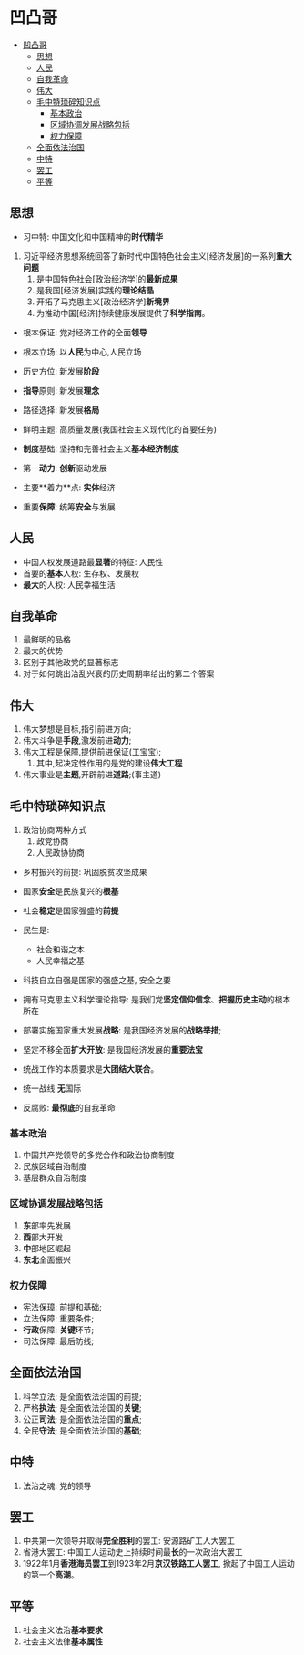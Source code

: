 # 凹凸哥

- [凹凸哥](#凹凸哥)
  - [思想](#思想)
  - [人民](#人民)
  - [自我革命](#自我革命)
  - [伟大](#伟大)
  - [毛中特琐碎知识点](#毛中特琐碎知识点)
    - [基本政治](#基本政治)
    - [区域协调发展战略包括](#区域协调发展战略包括)
    - [权力保障](#权力保障)
  - [全面依法治国](#全面依法治国)
  - [中特](#中特)
  - [罢工](#罢工)
  - [平等](#平等)

## 思想

- 习中特: 中国文化和中国精神的**时代精华**

1. 习近平经济思想系统回答了新时代中国特色社会主义[经济发展]的一系列**重大问题**
   1. 是中国特色社会[政治经济学]的**最新成果**
   2. 是我国[经济发展]实践的**理论结晶**
   3. 开拓了马克思主义[政治经济学]**新境界**
   4. 为推动中国[经济]持续健康发展提供了**科学指南**。

- 根本保证: 党对经济⼯作的全⾯**领导**
- 根本⽴场: 以**人民**为中⼼,⼈⺠⽴场
- 历史⽅位: 新发展**阶段**
- **指导**原则: 新发展**理念**
- 路径选择: 新发展**格局**
- 鲜明主题: ⾼质量发展(我国社会主义现代化的首要任务)
- **制度**基础: 坚持和完善社会主义**基本经济制度**

- 第⼀**动⼒**: **创新**驱动发展
- 主要**着⼒**点: **实体**经济
- 重要**保障**: 统筹**安全**与发展

## 人民

- 中国人权发展道路最**显著**的特征: 人民性
- 首要的**基本**人权: 生存权、发展权
- **最大**的人权: 人民幸福生活

## 自我革命

1. 最鲜明的品格
2. 最大的优势
3. 区别于其他政党的显著标志
4. 对于如何跳出治乱兴衰的历史周期率给出的第二个答案

## 伟大

1. 伟大梦想是目标,指引前进方向;
2. 伟大斗争是**手段**,激发前进**动力**;
3. 伟大工程是保障,提供前进保证(工宝宝);
   1. 其中,起决定性作用的是党的建设**伟大工程**
4. 伟大事业是**主题**,开辟前进**道路**;(事主道)

## 毛中特琐碎知识点

1. 政治协商两种方式
   1. 政党协商
   2. 人民政协协商

- 乡村振兴的前提: 巩固脱贫攻坚成果

- 国家**安全**是民族复兴的**根基**
- 社会**稳定**是国家强盛的**前提**
- 民生是:
  - 社会和谐之本
  - 人民幸福之基

- 科技自立自强是国家的强盛之基, 安全之要

- 拥有马克思主义科学理论指导: 是我们党**坚定信仰信念**、**把握历史主动**的根本所在
- 部署实施国家重大发展**战略**: 是我国经济发展的**战略举措**;
- 坚定不移全面**扩大开放**: 是我国经济发展的**重要法宝**

- 统战工作的本质要求是**大团结大联合**。

- 统一战线 **无**国际

- 反腐败: **最彻底**的自我革命

### 基本政治

1. 中国共产党领导的多党合作和政治协商制度
2. 民族区域自治制度
3. 基层群众自治制度

### 区域协调发展战略包括

1. **东**部率先发展
2. **西**部大开发
3. **中**部地区崛起
4. **东北**全面振兴

### 权力保障

- 宪法保璋: 前提和基础;
- 立法保障: 重要条件;
- **行政**保障: **关键**环节;
- 司法保障: 最后防线;

## 全面依法治国

1. 科学立法; 是全面依法治国的前提;
2. 严格**执法**; 是全面依法治国的**关键**;
3. 公正**司法**; 是全面依法治国的**重点**;
4. 全民**守法**; 是全面依法治国的**基础**;

## 中特

1. 法治之魂: 党的领导

## 罢工

1. 中共第⼀次领导并取得**完全胜利**的罢⼯: 安源路矿⼯⼈⼤罢工
2. 省港大罢工: 中国工人运动史上持续时间最**长**的一次政治大罢工
3. 1922年1月**香港海员罢工**到1923年2月**京汉铁路工人罢工**, 掀起了中国工人运动的第一个**高潮**。

## 平等

1. 社会主义法治**基本要求**
2. 社会主义法律**基本属性**
